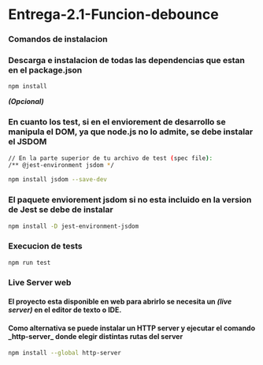 # Entrega-2.1-Funcion-debounce

### Comandos de instalacion

### Descarga e instalacion de todas las dependencias que estan en el package.json

```sh
npm install 
```


***(Opcional)***
### En cuanto los test, si en el enviorement de desarrollo se manipula el DOM, ya que node.js no lo admite, se debe instalar el JSDOM 
```sh
// En la parte superior de tu archivo de test (spec file):
/** @jest-environment jsdom */

npm install jsdom --save-dev

```

### El paquete enviorement jsdom si no esta incluido en la version de Jest se debe de instalar
```sh
npm install -D jest-environment-jsdom

```

### Execucion de tests

```sh
npm run test
```

### Live Server web

#### El proyecto esta disponible en web para abrirlo se necesita un ***(live server)*** en el editor de texto o IDE.

#### Como alternativa se puede instalar un HTTP server y ejecutar el comando \_http-server\_ donde elegir distintas rutas del server

```sh
npm install --global http-server
```